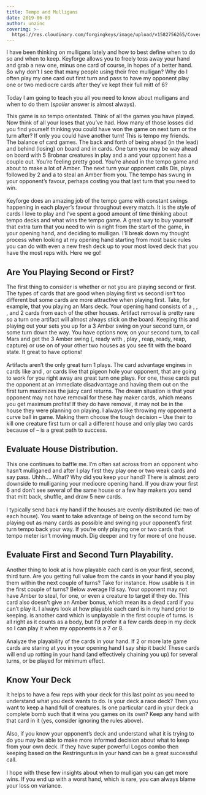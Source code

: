 ```yaml
---
title: Tempo and Mulligans
date: 2019-06-09
author: unzinc
coverimg: >-
  https://res.cloudinary.com/forgingkeys/image/upload/v1582756265/Cover%20Images/001_lq9fcp.png
---
```


I have been thinking on mulligans lately and how to best define when to do so and when to keep. Keyforge allows you to freely toss away your hand and grab a new one, minus one card of course, in hopes of a better hand. So why don’t I see that many people using their free mulligan? Why do I often play my one card out first turn and pass to have my opponent play one or two mediocre cards after they’ve kept their full mitt of 6?
<br/>
<br/>
Today I am going to teach you all you need to know about mulligans and when to do them (*spoiler* answer is almost always).


<BigCard name="ronnie wristclocks" caption="Tempo Master"/>

This game is so tempo orientated. Think of all the games you have played. Now think of all your loses that you’ve had. How many of those losses did you find yourself thinking you could have won the game on next turn or the turn after? If only you could have another turn! This is tempo my friends. The balance of card games. The back and forth of being ahead (in the lead) and behind (losing) on board and in cards. One turn you may be way ahead on board with 5 Brobnar creatures in play and a <Card name="Warchest"/> and your opponent has a couple <Card name="Urchins"/> out. You’re feeling pretty good. You’re ahead in the tempo game and about to make a lot of Amber. The next turn your opponent calls Dis, plays <Card name="Gateway to Dis"/> followed by 2 <Card name="Succubus"/> and a <Card name="Shooler"/> to steal an Amber from you. The tempo has swung in your opponent’s favour, perhaps costing you that last turn that you need to win.
<br/>
<br/>
Keyforge does an amazing job of the tempo game with constant swings happening in each player’s favour throughout every match. It is the style of cards I love to play and I’ve spent a good amount of time thinking about tempo decks and what wins the tempo game. A great way to buy yourself that extra turn that you need to win is right from the start of the game, in your opening hand, and deciding to mulligan. I’ll break down my thought process when looking at my opening hand starting from most basic rules you can do with even a new fresh deck up to your most loved deck that you have the most reps with. Here we go!


<BigCard name="commpod" caption="Can you hear me now!?"/>

## Are You Playing Second or First?

The first thing to consider is whether or not you are playing second or first. The types of cards that are good when playing first vs second isn’t too different but some cards are more attractive when playing first. Take, for example, that you playing an Mars deck. Your opening hand consists of a <Card name="Commpod"/>, <Card name='John Smyth'/>, <Card name="Grabber Jammer"/>, and 2 cards from each of the other houses. Artifact removal is pretty rare so a turn one artifact will almost always stick on the board. Keeping this and playing out your <Card name="Commpod"/> sets you up for a 3 Amber swing on your second turn, or some turn down the way. You have options now, on your second turn, to call Mars and get the 3 Amber swing (<Card name="John Smyth"/>, ready with <Card name="Commpod"/>, play <Card name="Grabber jammer"/>, reap, ready, reap, capture) or use on of your other two houses as you see fit with the board state. It great to have options!
<br/>
<br/>
Artifacts aren’t the only great turn 1 plays. The card advantage engines in cards like <Card name="Mother"/> and <Card name="Tocsin"/>, or cards like <Card name="Ember Imp"/> that pigeon hole your opponent, that are going to work for you right away are great turn one plays. For one, these cards put the opponent at an immediate disadvantage and having them out on the first turn maximizes the juicy card returns. The dream situation is that your opponent may not have removal for these hay maker cards, which means you get maximum profits! If they do have removal, it may not be in the house they were planning on playing. I always like throwing my opponent a curve ball in game. Making them choose the tough decision – Use their <Card name="Poison Wave"/> to kill one creature first turn or call a different house and only play two cards because of <Card name="Ember Imp"/> – is a great path to success.

<XCards :names="['John Smyth', 'Grabber Jammer']" caption="great tempo combo"/>

## Evaluate House Distribution.

This one continues to baffle me. I’m often sat across from an opponent who hasn’t mulliganed and after I play first they play one or two weak cards and say pass. Uhhh…. What? Why did you keep your hand? There is almost zero downside to mulliganing your mediocre opening hand. If you draw your first 6 and don’t see several of the same house or a few hay makers you send that mitt back, shuffle, and draw 5 new cards.
<br/>
<br/>
I typically send back my hand if the houses are evenly distributed (ie: two of each house). You want to take advantage of being on the second turn by playing out as many cards as possible and swinging your opponent’s first turn tempo back your way. If you’re only playing one or two cards that tempo meter isn’t moving much. Dig deeper and try for more of one house.

<BigCard name="one stood against many"/>

## Evaluate First and Second Turn Playability.

Another thing to look at is how playable each card is on your first, second, third turn. Are you getting full value from the cards in your hand if you play them within the next couple of turns? Take <Card name="Nerve Blast"/> for instance. How usable is it in the first couple of turns? Below average I’d say. Your opponent may not have Amber to steal, for one, or even a creature to target if they do. This card also doesn’t give an Amber bonus, which mean its a dead card if you can’t play it. I always look at how playable each card is in my hand prior to keeping. <Card name="Bait and Switch"/> is another card which is unplayable in the first couple of turns. <Card name="Charette"/> is all right as it counts as a body, but I’d prefer it a few cards deep in my deck so I can play it when my opponents is a 7 or 8.
<br/>
<br/>
Analyze the playability of the cards in your hand. If 2 or more late game cards are staring at you in your opening hand I say ship it back! These cards will end up rotting in your hand (and effectively chaining you up) for several turns, or be played for minimum effect.

<BigCard name="restringuntus" caption="Uhh… That house you’re going to beat me with."/>

## Know Your Deck

It helps to have a few reps with your deck for this last point as you need to understand what you deck wants to do. Is your deck a race deck? Then you want to keep a hand full of creatures. Is one particular card in your deck a complete bomb such that it wins you games on its own? Keep any hand with that card in it (yes, consider ignoring the rules above).
<br/>
<br/>
Also, if you know your opponent’s deck and understand what it is trying to do you may be able to make more informed decision about what to keep from your own deck. If they have super powerful Logos combo then keeping based on the Restringuntus in your hand can be a great successful call.
<br/>
<br/>
I hope with these few insights about when to mulligan you can get more wins. If you end up with a worst hand, which is rare, you can always blame your loss on variance.

<XCards :names="['positron bolt','quixo','library of bab', 'mother','phase shift', 'dimension door', 'crystal hive']" caption="I won because of my skill!"/>

<XCards :names="['firespitter','bait and switch','warsong', 'gateway to dis','gongoozle']" caption="I lost because of variance"/>

